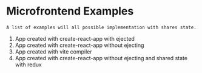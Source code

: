 # Microfrontend Examples

    A list of examples will all possible implementation with shares state.

1. App created with create-react-app with ejected
2. App created with create-react-app without ejecting
3. App created with vite compiler
4. App created with create-react-app without ejecting and shared state with redux
